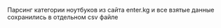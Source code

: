 Парсинг категории ноутбуков из сайта enter.kg и все взятые данные сохранились в отдельном csv файле
